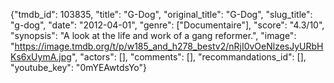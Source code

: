 {"tmdb_id": 103835, "title": "G-Dog", "original_title": "G-Dog", "slug_title": "g-dog", "date": "2012-04-01", "genre": ["Documentaire"], "score": "4.3/10", "synopsis": "A look at the life and work of a gang reformer.", "image": "https://image.tmdb.org/t/p/w185_and_h278_bestv2/nRjI0vOeNlzesJyURbHKs6xUymA.jpg", "actors": [], "comments": [], "recommandations_id": [], "youtube_key": "0mYEAwtdsYo"}